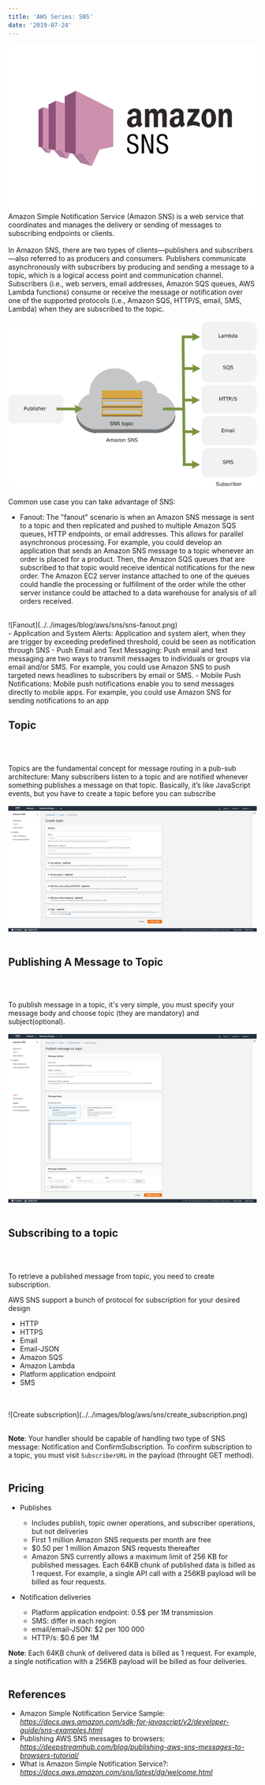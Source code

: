 ```yaml
---
title: 'AWS Series: SNS'
date: '2019-07-24'
---
```

![SNS](../../images/blog/aws/sns/sns.png)
<br>
Amazon Simple Notification Service (Amazon SNS) is a web service that coordinates and manages the delivery or sending of messages to subscribing endpoints or clients. 
<br>
<br>
In Amazon SNS, there are two types of clients—publishers and subscribers—also referred to as producers and consumers. Publishers communicate asynchronously with subscribers by producing and sending a message to a topic, which is a logical access point and communication channel. Subscribers (i.e., web servers, email addresses, Amazon SQS queues, AWS Lambda functions) consume or receive the message or notification over one of the supported protocols (i.e., Amazon SQS, HTTP/S, email, SMS, Lambda) when they are subscribed to the topic. 
<br>
<br>
![Arch](../../images/blog/aws/sns/arch.png)
<br>
<br>
Common use case you can take advantage of SNS:

- Fanout: The "fanout" scenario is when an Amazon SNS message is sent to a topic and then replicated and pushed to multiple Amazon SQS queues, HTTP endpoints, or email addresses. This allows for parallel asynchronous processing. For example, you could develop an application that sends an Amazon SNS message to a topic whenever an order is placed for a product. Then, the Amazon SQS queues that are subscribed to that topic would receive identical notifications for the new order. The Amazon EC2 server instance attached to one of the queues could handle the processing or fulfillment of the order while the other server instance could be attached to a data warehouse for analysis of all orders received.
<br>
![Fanout](../../images/blog/aws/sns/sns-fanout.png)
<br>
- Application and System Alerts: Application and system alert, when they are trigger by exceeding predefined threshold, could be seen as notification through SNS
- Push Email and Text Messaging: Push email and text messaging are two ways to transmit messages to individuals or groups via email and/or SMS. For example, you could use Amazon SNS to push targeted news headlines to subscribers by email or SMS.
- Mobile Push Notifications: Mobile push notifications enable you to send messages directly to mobile apps. For example, you could use Amazon SNS for sending notifications to an app

## Topic
<br>
<br>

Topics are the fundamental concept for message routing in a pub-sub architecture: Many subscribers listen to a topic and are notified whenever something publishes a message on that topic. Basically, it’s like JavaScript events, but you have to create a topic before you can subscribe
<br>
<br>
![Create Topic](../../images/blog/aws/sns/create_topic.png)
<br>
<br>

## Publishing A Message to Topic
<br>
<br>

To publish message in a topic, it's very simple, you must specify your message body and choose topic (they are mandatory) and subject(optional).
<br>
<br>
![Publish Message](../../images/blog/aws/sns/publish_message.png)
<br>
<br>

## Subscribing to a topic
<br>
<br>

To retrieve a published message from topic, you need to create subscription.

AWS SNS support a bunch of protocol for subscription for your desired design
- HTTP
- HTTPS
- Email
- Email-JSON
- Amazon SQS
- Amazon Lambda
- Platform application endpoint
- SMS
<br>
<br>
![Create subscription](../../images/blog/aws/sns/create_subscription.png)
<br>
<br>

__Note__: Your handler should be capable of handling two type of SNS message: Notification and ConfirmSubscription. To confirm subscription to a topic, you must visit `SubscriberURL` in the payload (throught GET method).
<br>
<br>

## Pricing

- Publishes
  - Includes publish, topic owner operations, and subscriber operations, but not deliveries
  - First 1 million Amazon SNS requests per month are free
  - $0.50 per 1 million Amazon SNS requests thereafter
  - Amazon SNS currently allows a maximum limit of 256 KB for published messages. Each 64KB chunk of published data is billed as 1 request. For example, a single API call with a 256KB payload will be billed as four requests.


- Notification deliveries
  - Platform application endpoint: 0.5$ per 1M transmission
  - SMS: differ in each region
  - email/email-JSON: $2 per 100 000
  - HTTP/s: $0.6 per 1M

__Note__: Each 64KB chunk of delivered data is billed as 1 request. For example, a single notification with a 256KB payload will be billed as four deliveries.
<br>
<br>

## References 

- Amazon Simple Notification Service Sample: _https://docs.aws.amazon.com/sdk-for-javascript/v2/developer-guide/sns-examples.html_
- Publishing AWS SNS messages to browsers: _https://deepstreamhub.com/blog/publishing-aws-sns-messages-to-browsers-tutorial/_
- What is Amazon Simple Notification Service?: _https://docs.aws.amazon.com/sns/latest/dg/welcome.html_